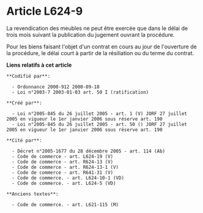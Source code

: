 # Article L624-9

La revendication des meubles ne peut être exercée que dans le délai de trois mois suivant la publication du jugement ouvrant
la procédure.

Pour les biens faisant l'objet d'un contrat en cours au jour de l'ouverture de la procédure, le délai court à partir de la
résiliation ou du terme du contrat.

**Liens relatifs à cet article**

	**Codifié par**:

	  - Ordonnance 2000-912 2000-09-18
	  - Loi n°2003-7 2003-01-03 art. 50 I (ratification)

	**Créé par**:

	  - Loi n°2005-845 du 26 juillet 2005 - art. 1 (V) JORF 27 juillet 2005 en vigueur le 1er janvier 2006 sous réserve art. 190
	  - Loi n°2005-845 du 26 juillet 2005 - art. 50 () JORF 27 juillet 2005 en vigueur le 1er janvier 2006 sous réserve art. 190

	**Cité par**:

	  - Décret n°2005-1677 du 28 décembre 2005 - art. 114 (Ab)
	  - Code de commerce - art. L624-19 (V)
	  - Code de commerce - art. R624-13 (V)
	  - Code de commerce - art. R624-13-1 (V)
	  - Code de commerce - art. R641-31 (V)
	  - Code de commerce. - art. L624-10-1 (VD)
	  - Code de commerce. - art. L624-5 (VD)

	**Anciens textes**:

	  - Code de commerce. - art. L621-115 (M)
